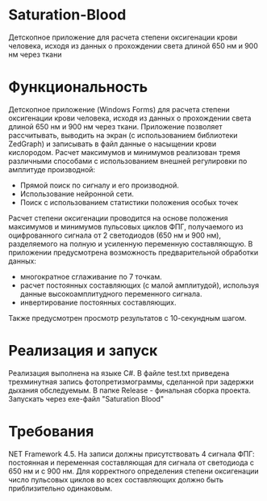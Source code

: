 # Saturation-Blood
Детскопное приложение для расчета степени оксигенации крови человека, исходя из данных о прохождении света длиной 650 нм и 900 нм через ткани

# Функциональность
Детскопное приложение (Windows Forms) для расчета степени оксигенации крови человека, исходя из данных о прохождении света длиной 650 нм и 900 нм через ткани. Приложение позволяет рассчитывать, выводить на экран (с использованием библиотеки ZedGraph) и записывать в файл данные о насыщении крови кислородом. 
Расчет максимумов и минимумов реализован тремя различными способами с использованием внешней регулировки по амплитуде производной:
- Прямой поиск по сигналу и его производной.
- Использование нейронной сети.
- Поиск с использованием статистики положения особых точек

Расчет степени оксигенации проводится на основе положения максимумов и минимумов пульсовых циклов ФПГ, получаемого из оцифрованного сигнала от 2 светодиодов (650 нм и 900 нм), разделяемого на полную и усиленную переменную составляющую.
В приложении предусмотрена возможность предварительной обработки данных:

- многократное сглаживание по 7 точкам.
- расчет постоянных составляющих (с малой амплитудой), используя данные высокоамплитудного переменного сигнала.
- инвертирование постоянных составляющих.

Также предусмотрен просмотр результатов с 10-секундным шагом.

# Реализация и запуск
Реализация выполнена на языке C#. В файле test.txt приведена трехминутная запись фотопретизмограммы, сделанной при задержки дыхания обследуемым. В папке Release - финальная сборка проекта. Запускать через exe-файл "Saturation Blood"

# Требования
NET Framework 4.5.
На записи должны присутствовать 4 сигнала ФПГ: постоянная и переменная составляющая для сигнала от светодиода с 650 нм и с 900 нм.
Для корректного определения степени оксигенации число пульсовых циклов во всех составляющих должно быть приблизительно одинаковым.
